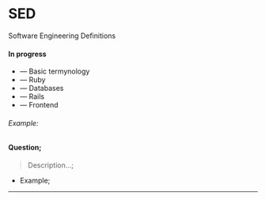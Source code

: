 # SED
Software Engineering Definitions

#### In progress

* — Basic termynology
* — Ruby
* — Databases
* — Rails
* — Frontend

###### Example:

#### Question;
> Description...;
* Example;
--------------
